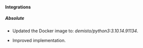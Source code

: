 
#### Integrations

##### Absolute
- Updated the Docker image to: *demisto/python3:3.10.14.91134*.

- Improved implementation.

